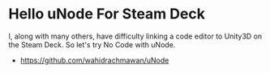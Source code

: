 # Hello uNode For Steam Deck

I, along with many others, have difficulty linking a code editor to Unity3D on the Steam Deck. So let's try No Code with uNode.
- https://github.com/wahidrachmawan/uNode
